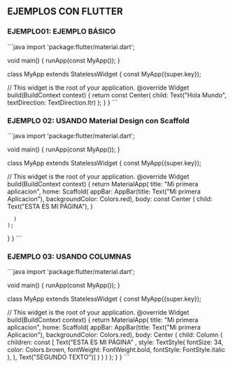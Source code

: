 ## EJEMPLOS CON FLUTTER

### EJEMPLO01: EJEMPLO BÁSICO
´´´java
import 'package:flutter/material.dart';

void main() {
  runApp(const MyApp());
}

class MyApp extends StatelessWidget {
  const MyApp({super.key});

  // This widget is the root of your application.
  @override
  Widget build(BuildContext context) {
    return const Center(
      child: Text("Hola Mundo",
      textDirection: TextDirection.ltr)
    );
  }
}
´´´

### EJEMPLO 02: USANDO Material Design con Scaffold

´´´java
import 'package:flutter/material.dart';

void main() {
  runApp(const MyApp());
}

class MyApp extends StatelessWidget {
  const MyApp({super.key});

  // This widget is the root of your application.
  @override
  Widget build(BuildContext context) {
    return MaterialApp(
      title: "Mi primera aplicacion",
      home: Scaffold(
        appBar: AppBar(title: Text("Mi primera Aplicacion"),
        backgroundColor: Colors.red),
        body: const Center (
          child: Text("ESTA ES MI PÁGINA"),
        )

      )
    );
  }
}
´´´

### EJEMPLO 03: USANDO COLUMNAS

´´´java
import 'package:flutter/material.dart';

void main() {
  runApp(const MyApp());
}

class MyApp extends StatelessWidget {
  const MyApp({super.key});

  // This widget is the root of your application.
  @override
  Widget build(BuildContext context) {
    return MaterialApp(
      title: "Mi primera aplicacion",
      home: Scaffold(
        appBar: AppBar(title: Text("Mi primera Aplicacion"),
        backgroundColor: Colors.red),
        body: Center ( 
          child: Column (
          children: const [ 
            Text("ESTA ES MI PÁGINA" ,
            style: TextStyle(
              fontSize: 34,               
              color: Colors.brown,
              fontWeight: FontWeight.bold,
              fontStyle: FontStyle.italic
            ),
          ),
          Text("SEGUNDO TEXTO")]
        )
        )
      )
    );
  }
}
´´´







